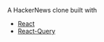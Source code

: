 A HackerNews clone built with
  - [React](https://reactjs.org)
  - [React-Query](https://tanstack.com/query/v4)